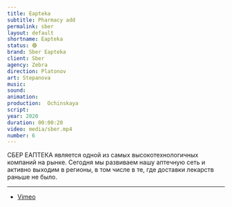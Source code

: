 ```yaml
---
title: Eapteka
subtitle: Pharmacy add
permalink: sber
layout: default
shortname: Eapteka
status: 🟢
brand: Sber Eapteka
client: Sber
agency: Zebra
direction: Platonov
art: Stepanova
music:  
sound:
animation:  
production:  Ochinskaya
script:
year: 2020
duration: 00:00:20
video: media/sber.mp4
number: 6
---
```


СБЕР ЕАПТЕКА является одной из самых высокотехнологичных компаний на рынке. Сегодня мы развиваем нашу аптечную сеть и активно выходим в регионы, в том числе в те, где доставки лекарств раньше не было.

---

+ [Vimeo](xxxxx)

